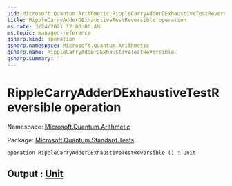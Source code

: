 ```yaml
---
uid: Microsoft.Quantum.Arithmetic.RippleCarryAdderDExhaustiveTestReversible
title: RippleCarryAdderDExhaustiveTestReversible operation
ms.date: 3/24/2021 12:00:00 AM
ms.topic: managed-reference
qsharp.kind: operation
qsharp.namespace: Microsoft.Quantum.Arithmetic
qsharp.name: RippleCarryAdderDExhaustiveTestReversible
qsharp.summary: ''
---
```


# RippleCarryAdderDExhaustiveTestReversible operation

Namespace: [Microsoft.Quantum.Arithmetic](xref:Microsoft.Quantum.Arithmetic)

Package: [Microsoft.Quantum.Standard.Tests](https://nuget.org/packages/Microsoft.Quantum.Standard.Tests)




```qsharp
operation RippleCarryAdderDExhaustiveTestReversible () : Unit
```


## Output : [Unit](xref:microsoft.quantum.lang-ref.unit)

